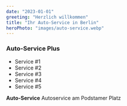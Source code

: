 ```yaml
---
date: "2023-01-01"
greeting: "Herzlich willkommen"
title: "Ihr Auto-Service in Berlin"
heroPhoto: "images/auto-service.webp"
---
```


### Auto-Service Plus

- Service #1
- Service #2
- Service #3
- Service #4
- Service #5

**Auto-Service** Autoservice am Podstamer Platz
